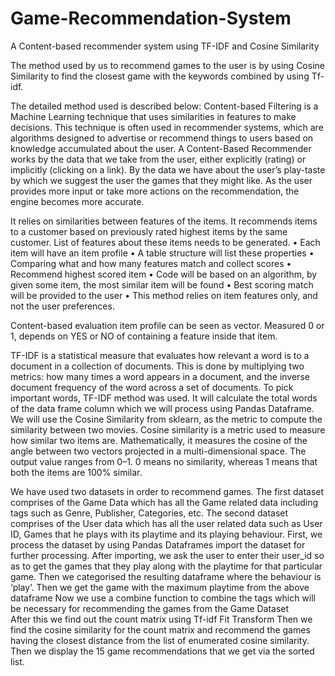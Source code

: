 # Game-Recommendation-System
A Content-based recommender system using TF-IDF and Cosine Similarity 

The method used by us to recommend games to the user is by using Cosine Similarity to find the closest game with the keywords combined by using Tf-idf. 

The detailed method used is described below:
Content-based Filtering is a Machine Learning technique that uses similarities in features to make decisions. This technique is often used in recommender systems, which are algorithms designed to advertise or recommend things to users based on knowledge accumulated about the user.
A Content-Based Recommender works by the data that we take from the user, either explicitly (rating) or implicitly (clicking on a link). By the data we have about the user’s play-taste by which we suggest the user the games that they might like. As the user provides more input or take more actions on the recommendation, the engine becomes more accurate.

It relies on similarities between features of the items. It recommends items to a customer based on previously rated highest items by the same customer. List of features about these items needs to be generated.
•	Each item will have an item profile
•	A table structure will list these properties
•	Comparing what and how many features match and collect scores
•	Recommend highest scored item
•	Code will be based on an algorithm, by given some item, the most similar item will be found
•	Best scoring match will be provided to the user
•	This method relies on item features only, and not the user preferences.

Content-based evaluation item profile can be seen as vector. Measured 0 or 1, depends on YES or NO of containing a feature inside that item.

TF-IDF is a statistical measure that evaluates how relevant a word is to a document in a collection of documents. This is done by multiplying two metrics: how many times a word appears in a document, and the inverse document frequency of the word across a set of documents.
To pick important words, TF-IDF method was used. It will calculate the total words of the data frame column which we will process using Pandas Dataframe.  
We will use the Cosine Similarity from sklearn, as the metric to compute the similarity between two movies. Cosine similarity is a metric used to measure how similar two items are. Mathematically, it measures the cosine of the angle between two vectors projected in a multi-dimensional space. The output value ranges from 0–1.
0 means no similarity, whereas 1 means that both the items are 100% similar.

We have used two datasets in order to recommend games. The first dataset comprises of the Game Data which has all the Game related data including tags such as Genre, Publisher, Categories, etc.
The second dataset comprises of the User data which has all the user related data such as User ID, Games that he plays with its playtime and its playing behaviour.
First, we process the dataset by using Pandas Dataframes import the dataset for further processing.
After importing, we ask the user to enter their user_id so as to get the games that they play along with the playtime for that particular game. 
Then we categorised the resulting dataframe where the behaviour is ‘play’.
Then we get the game with the maximum playtime from the above dataframe
Now we use a combine function to combine the tags which will be necessary for recommending the games from the Game Dataset  
After this we find out the count matrix using Tf-idf Fit Transform
Then we find the cosine similarity for the count matrix and recommend the games having the closest distance from the list of enumerated cosine similarity. Then we display the 15 game recommendations that we get via the sorted list.  
